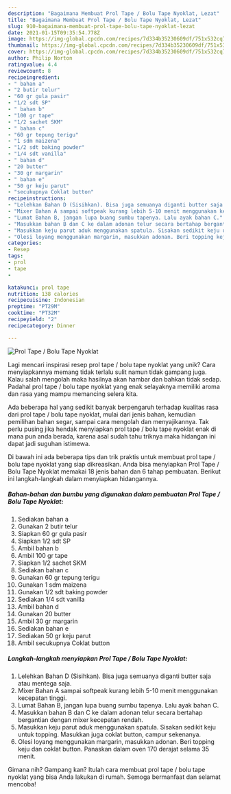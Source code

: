 ```yaml
---
description: "Bagaimana Membuat Prol Tape / Bolu Tape Nyoklat, Lezat"
title: "Bagaimana Membuat Prol Tape / Bolu Tape Nyoklat, Lezat"
slug: 910-bagaimana-membuat-prol-tape-bolu-tape-nyoklat-lezat
date: 2021-01-15T09:35:54.778Z
image: https://img-global.cpcdn.com/recipes/7d334b35230609df/751x532cq70/prol-tape-bolu-tape-nyoklat-foto-resep-utama.jpg
thumbnail: https://img-global.cpcdn.com/recipes/7d334b35230609df/751x532cq70/prol-tape-bolu-tape-nyoklat-foto-resep-utama.jpg
cover: https://img-global.cpcdn.com/recipes/7d334b35230609df/751x532cq70/prol-tape-bolu-tape-nyoklat-foto-resep-utama.jpg
author: Philip Norton
ratingvalue: 4.4
reviewcount: 8
recipeingredient:
- " bahan a"
- "2 butir telur"
- "60 gr gula pasir"
- "1/2 sdt SP"
- " bahan b"
- "100 gr tape"
- "1/2 sachet SKM"
- " bahan c"
- "60 gr tepung terigu"
- "1 sdm maizena"
- "1/2 sdt baking powder"
- "1/4 sdt vanilla"
- " bahan d"
- "20 butter"
- "30 gr margarin"
- " bahan e"
- "50 gr keju parut"
- "secukupnya Coklat button"
recipeinstructions:
- "Lelehkan Bahan D (Sisihkan). Bisa juga semuanya diganti butter saja atau mentega saja."
- "Mixer Bahan A sampai softpeak kurang lebih 5-10 menit menggunakan kecepatan tinggi."
- "Lumat Bahan B, jangan lupa buang sumbu tapenya. Lalu ayak bahan C."
- "Masukkan bahan B dan C ke dalam adonan telur secara bertahap bergantian dengan mixer kecepatan rendah."
- "Masukkan keju parut aduk menggunakan spatula. Sisakan sedikit keju untuk topping. Masukkan juga coklat button, campur sekenanya."
- "Olesi loyang menggunakan margarin, masukkan adonan. Beri topping keju dan coklat button. Panaskan dalam oven 170 derajat selama 35 menit."
categories:
- Resep
tags:
- prol
- tape
- 

katakunci: prol tape  
nutrition: 138 calories
recipecuisine: Indonesian
preptime: "PT29M"
cooktime: "PT32M"
recipeyield: "2"
recipecategory: Dinner

---
```



![Prol Tape / Bolu Tape Nyoklat](https://img-global.cpcdn.com/recipes/7d334b35230609df/751x532cq70/prol-tape-bolu-tape-nyoklat-foto-resep-utama.jpg)

Lagi mencari inspirasi resep prol tape / bolu tape nyoklat yang unik? Cara menyiapkannya memang tidak terlalu sulit namun tidak gampang juga. Kalau salah mengolah maka hasilnya akan hambar dan bahkan tidak sedap. Padahal prol tape / bolu tape nyoklat yang enak selayaknya memiliki aroma dan rasa yang mampu memancing selera kita.

Ada beberapa hal yang sedikit banyak berpengaruh terhadap kualitas rasa dari prol tape / bolu tape nyoklat, mulai dari jenis bahan, kemudian pemilihan bahan segar, sampai cara mengolah dan menyajikannya. Tak perlu pusing jika hendak menyiapkan prol tape / bolu tape nyoklat enak di mana pun anda berada, karena asal sudah tahu triknya maka hidangan ini dapat jadi suguhan istimewa.




Di bawah ini ada beberapa tips dan trik praktis untuk membuat prol tape / bolu tape nyoklat yang siap dikreasikan. Anda bisa menyiapkan Prol Tape / Bolu Tape Nyoklat memakai 18 jenis bahan dan 6 tahap pembuatan. Berikut ini langkah-langkah dalam menyiapkan hidangannya.

<!--inarticleads1-->

##### Bahan-bahan dan bumbu yang digunakan dalam pembuatan Prol Tape / Bolu Tape Nyoklat:

1. Sediakan  bahan a
1. Gunakan 2 butir telur
1. Siapkan 60 gr gula pasir
1. Siapkan 1/2 sdt SP
1. Ambil  bahan b
1. Ambil 100 gr tape
1. Siapkan 1/2 sachet SKM
1. Sediakan  bahan c
1. Gunakan 60 gr tepung terigu
1. Gunakan 1 sdm maizena
1. Gunakan 1/2 sdt baking powder
1. Sediakan 1/4 sdt vanilla
1. Ambil  bahan d
1. Gunakan 20 butter
1. Ambil 30 gr margarin
1. Sediakan  bahan e
1. Sediakan 50 gr keju parut
1. Ambil secukupnya Coklat button




<!--inarticleads2-->

##### Langkah-langkah menyiapkan Prol Tape / Bolu Tape Nyoklat:

1. Lelehkan Bahan D (Sisihkan). Bisa juga semuanya diganti butter saja atau mentega saja.
1. Mixer Bahan A sampai softpeak kurang lebih 5-10 menit menggunakan kecepatan tinggi.
1. Lumat Bahan B, jangan lupa buang sumbu tapenya. Lalu ayak bahan C.
1. Masukkan bahan B dan C ke dalam adonan telur secara bertahap bergantian dengan mixer kecepatan rendah.
1. Masukkan keju parut aduk menggunakan spatula. Sisakan sedikit keju untuk topping. Masukkan juga coklat button, campur sekenanya.
1. Olesi loyang menggunakan margarin, masukkan adonan. Beri topping keju dan coklat button. Panaskan dalam oven 170 derajat selama 35 menit.




Gimana nih? Gampang kan? Itulah cara membuat prol tape / bolu tape nyoklat yang bisa Anda lakukan di rumah. Semoga bermanfaat dan selamat mencoba!
